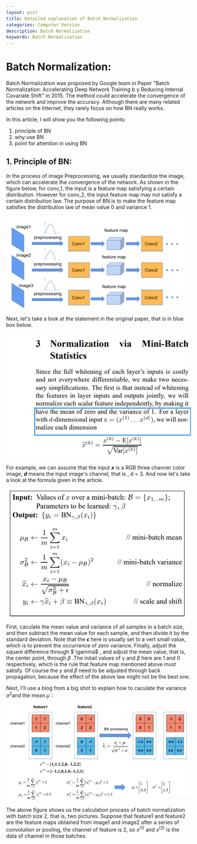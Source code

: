 ```yaml
---
layout: post
title: Detailed explanation of Batch Normalization
categories: Computer Version
description: Batch Normalization
keywords: Batch Normalization
---
```


# Batch Normalization:

Batch Normalization was proposed by Google team in Paper "Batch Normalization: Accelerating Deep Network Training b y Reducing Internal Covariate Shift" in 2015. The method could accelerate the convergence of the network and improve the accuracy. Although there are many related articles on the Internet, they rarely focus on how BN really works.

In this article, I will show you the following points:
1) principle of BN
2) why use BN
3) point for attention in using BN

## 1.  Principle of BN:

In the process of image Preprocessing, we usually standardize the image, which can accelerate the convergence of the network. As shown in the figure below, for conv_1, the input is a feature map satisfying a certain distribution. However for conv_2, the input feature map may not satisfy a certain distribution law. The purpose of BN is to make the feature map satisfies the distribution law of mean value 0 and variance 1.

![BN1](/assets/img/BN1.png)

Next, let's take a look at the statement in the original paper, that is in blue box below.

![image-20200917113852396](/assets/img/image-20200917113852396.png)

 For example, we can assume that the input ***x*** is a RGB three channer color image, ***d*** means the input image's channel, that is , d = 3. And now let's take a look at the formula given in the article.

![BN2](/assets/img/BN2.png)

First, caculate the mean value and variance of all samples in a batch size, and then subtract the mean value for each sample, and then divide it by the standard deviation. Note that the **$\epsilon$** here is usually set to a vert small value, which is to prevent the occurrence of zero variance. Finally, adjust the square difference through $ \gamma$ , and adjust the mean value, that is, the center point, through $\beta$ .The initail values of $\gamma$ and $\beta$ here are 1 and 0 respectively, which is the rule that feature map mentioned above must satisfy. Of course the  $\gamma$ and $\beta$ need to be adjusted through back propagation, because the effect of the above law might not be the best one.

Next, I'll use a blog from a big shot to explain how to caculate the variance $\sigma^2$and the mean $\mu$：

![BN3](/assets/img/BN3.png)

The above figure shows us the calculation process of batch normalization with batch size 2, that is, two pictures. Suppose that feature1 and feature2 are the feature maps obtained from image1 and image2 after a series of convolution or pooling, the channel of feature is 2, so $x^{(1)}$ and $x^{(2)}$ is the data of channel in those batches.

